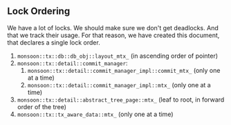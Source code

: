 Lock Ordering
----

We have a lot of locks.
We should make sure we don't get deadlocks.
And that we track their usage.
For that reason, we have created this document, that declares a single lock order.

1. `monsoon::tx::db::db_obj::layout_mtx_` (in ascending order of pointer)
2. `monsoon::tx::detail::commit_manager`:
    1. `monsoon::tx::detail::commit_manager_impl::commit_mtx_` (only one at a time)
    2. `monsoon::tx::detail::commit_manager_impl::mtx_` (only one at a time)
3. `monsoon::tx::detail::abstract_tree_page::mtx_` (leaf to root, in forward order of the tree)
4. `monsoon::tx::tx_aware_data::mtx_` (only one at a time)
